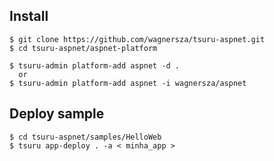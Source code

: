 ## Install

    $ git clone https://github.com/wagnersza/tsuru-aspnet.git
    $ cd tsuru-aspnet/aspnet-platform

    $ tsuru-admin platform-add aspnet -d .
      or
    $ tsuru-admin platform-add aspnet -i wagnersza/aspnet

## Deploy sample

    $ cd tsuru-aspnet/samples/HelloWeb
    $ tsuru app-deploy . -a < minha_app >
